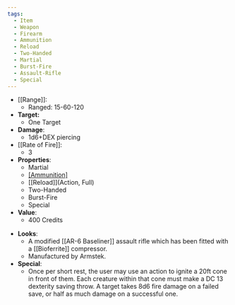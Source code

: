 ```yaml
---
tags:
  - Item
  - Weapon
  - Firearm
  - Ammunition
  - Reload
  - Two-Handed
  - Martial
  - Burst-Fire
  - Assault-Rifle
  - Special
---
```

- [[Range]]:
	- Ranged: 15-60-120
- **Target:**
	- One Target
- **Damage**:
	- 1d6+DEX piercing
- [[Rate of Fire]]:
	- 3
- **Properties**:
	- Martial
	- [[Ammunition]](20)
	- [[Reload]](Action, Full)
	- Two-Handed
	- Burst-Fire
	- Special
- **Value**:
	- 400 Credits
* **Looks**:
	* A modified [[AR-6 Baseliner]] assault rifle which has been fitted with a [[Bioferrite]] compressor.
	* Manufactured by Armstek.
* **Special**:
	* Once per short rest, the user may use an action to ignite a 20ft cone in front of them. Each creature within that cone must make a DC 13 dexterity saving throw. A target takes 8d6 fire damage on a failed save, or half as much damage on a successful one.